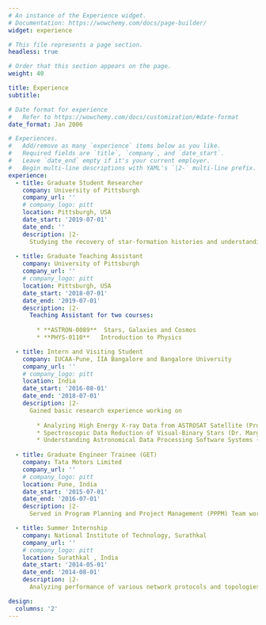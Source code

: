 ```yaml
---
# An instance of the Experience widget.
# Documentation: https://wowchemy.com/docs/page-builder/
widget: experience

# This file represents a page section.
headless: true

# Order that this section appears on the page.
weight: 40

title: Experience
subtitle:

# Date format for experience
#   Refer to https://wowchemy.com/docs/customization/#date-format
date_format: Jan 2006

# Experiences.
#   Add/remove as many `experience` items below as you like.
#   Required fields are `title`, `company`, and `date_start`.
#   Leave `date_end` empty if it's your current employer.
#   Begin multi-line descriptions with YAML's `|2-` multi-line prefix.
experience:
  - title: Graduate Student Researcher 
    company: University of Pittsburgh 
    company_url: ''
    # company_logo: pitt
    location: Pittsburgh, USA
    date_start: '2019-07-01'
    date_end: ''
    description: |2-
      Studying the recovery of star-formation histories and understanding the interplay of stellar population parameters like stellar metallicity, light-weighted ages and dust attenuation with morphology, feedback processes and environment of LEGA-C galaxies using Bayesian SED modeling under guidance of <a href="https://rachelbezanson.github.io/" target="_blanck"> Dr. Rachel Bezanson</a>
        
  - title: Graduate Teaching Assistant
    company: University of Pittsburgh 
    company_url: ''
    # company_logo: pitt
    location: Pittsburgh, USA
    date_start: '2018-07-01'
    date_end: '2019-07-01'
    description: |2- 
      Teaching Assistant for two courses:
      
        * **ASTRON-0089**  Stars, Galaxies and Cosmos
        * **PHYS-0110**   Introduction to Physics

  - title: Intern and Visiting Student 
    company: IUCAA-Pune, IIA Bangalore and Bangalore University
    company_url: ''
    # company_logo: pitt
    location: India
    date_start: '2016-08-01'
    date_end: '2018-07-01'
    description: |2-
      Gained basic research experience working on 
      
        * Analyzing High Energy X-ray Data from ASTROSAT Satellite (Prof. Ranjeev Misra)
        * Spectroscopic Data Reduction of Visual-Binary Stars (Dr. Margarita Safonova)
        * Understanding Astronomical Data Processing Software Systems (Prof. V.K. Doddamani) <a href="https://github.com/yashakaushal/DTU-Conference-2018/blob/main/DTU.pdf" target="_blanck">Publication Here</a> 
  
  - title: Graduate Engineer Trainee (GET)
    company: Tata Motors Limited
    company_url: ''
    # company_logo: pitt
    location: Pune, India
    date_start: '2015-07-01'
    date_end: '2016-07-01'
    description: |2- 
      Served in Program Planning and Project Management (PPPM) Team working on Project Milestones and Timelines to be met by each department within the company which improved my leadership, team playing and group dynamics skills. 

  - title: Summer Internship 
    company: National Institute of Technology, Surathkal 
    company_url: ''
    # company_logo: pitt
    location: Surathkal , India
    date_start: '2014-05-01'
    date_end: '2014-08-01'
    description: |2-
      Analyzing performance of various network protocols and topologies in terms of parameters like throughput and end-to-end delay using ns-3 simulator. <a href="http://www.ijmer.com/pages/Vol.4-Iss.7(Version-1).html" target="_blanck">Publication Here</a> 

design:
  columns: '2'
---
```

